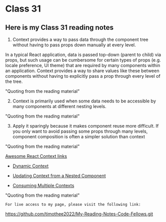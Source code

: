 # Class 31

## Here is my Class 31 reading notes

1. Context provides a way to pass data through the component tree without having to pass props down manually at every level.

In a typical React application, data is passed top-down (parent to child) via props, but such usage can be cumbersome for certain types of props (e.g. locale preference, UI theme) that are required by many components within an application. Context provides a way to share values like these between components without having to explicitly pass a prop through every level of the tree.

"Quoting from the reading material"

2. Context is primarily used when some data needs to be accessible by many components at different nesting levels. 

"Quoting from the reading material"

3. Apply it sparingly because it makes component reuse more difficult. If you only want to avoid passing some props through many levels, component composition is often a simpler solution than context

"Quoting from the reading material"

[Awesome React Context links](https://github.com/diegohaz/awesome-react-context)

* [Dynamic Context](https://reactjs.org/docs/context.html#dynamic-context)

* [Updating Context from a Nested Component](https://reactjs.org/docs/context.html#updating-context-from-a-nested-component)

* [Consuming Multiple Contexts](https://reactjs.org/docs/context.html#consuming-multiple-contexts)



"Quoting from the reading material"


    For live access to my page, please visit the following link:
<https://github.com/timothee2022/My-Reading-Notes-Code-Fellows.git>